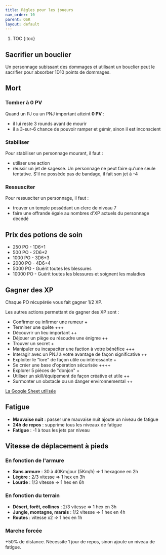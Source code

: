 ```yaml
---
title: Règles pour les joueurs
nav_order: 10
parent: OSR
layout: default
---
```


1. TOC
{:toc}
## Sacrifier un bouclier
Un personnage subissant des dommages et utilisant un bouclier peut le sacrifier pour absorber 1D10 points de dommages.

## Mort
### Tomber à 0 PV
Quand un PJ ou un PNJ important atteint **0 PV** : 
- il lui reste 3 rounds avant de mourir
- il a 3-sur-6 chance de pouvoir ramper et gémir, sinon il est inconscient

### Stabiliser
Pour stabiliser un personnage mourant, il faut :
- utiliser une action 
- réussir un jet de sagesse. Un personnage ne peut faire qu'une seule tentative. S'il ne possède pas de bandage, il fait son jet à -4

### Ressusciter
Pour ressusciter un personnage, il faut :
- trouver un temple possédant un clerc de niveau 7
- faire une offrande égale au nombres d'XP actuels du personnage décédé

## Prix des potions de soin
- 250 PO - 1D6+1
- 500 PO - 2D6+2
- 1000 PO - 3D6+3
- 2000 PO - 4D6+4
- 5000 PO - Guérit toutes les blessures
- 10000 PO - Guérit toutes les blessures et soignent les maladies

## Gagner des XP
Chaque PO récupérée vous fait gagner 1/2 XP.

Les autres actions permettant de gagner des XP sont :
- Confirmer ou infirmer une rumeur +
- Terminer une quête +++
- Découvrir un lieu important ++
- Déjouer un piège ou résoudre une énigme ++
- Trouver un secret +
- Manipuler ou incapaciter une faction à votre bénéfice +++
- Interagir avec un PNJ à votre avantage de façon significative ++
- Exploiter le "lore" de façon utile ou intéressante +
- Se créer une base d'opération sécurisée ++++
- Explorer 5 pièces de "donjon" +
- Utiliser un skill/équipement de façon créative et utile ++
- Surmonter un obstacle ou un danger environnemental ++

[La Google Sheet utilisée](https://docs.google.com/spreadsheets/d/1JQJiqZTvU0kxDpQw3KlNBQAV_mU8s1HB_R7IB_hyJyk/edit?gid=0#gid=0)

## Fatigue
- **Mauvaise nuit** : passer une mauvaise nuit ajoute un niveau de fatigue
- **24h de repos** : supprime tous les niveaux de fatigue
- **Fatigue** : -1 à tous les jets par niveau

## Vitesse de déplacement à pieds
### En fonction de l'armure
- **Sans armure** : 30 à 40Km/jour (5Km/h) => 1 hexagone en 2h
- **Légère** : 2/3 vitesse => 1 hex en 3h
- **Lourde** : 1/3 vitesse => 1 hex en 6h

### En fonction du terrain
- **Désert, forêt, collines** : 2/3 vitesse => 1 hex en 3h
- **Jungle, montagne, marais** : 1/2 vitesse => 1 hex en 4h
- **Routes** : vitesse x2 => 1 hex en 1h

### Marche forcée
+50% de distance. Nécessite 1 jour de repos, sinon ajoute un niveau de fatigue.